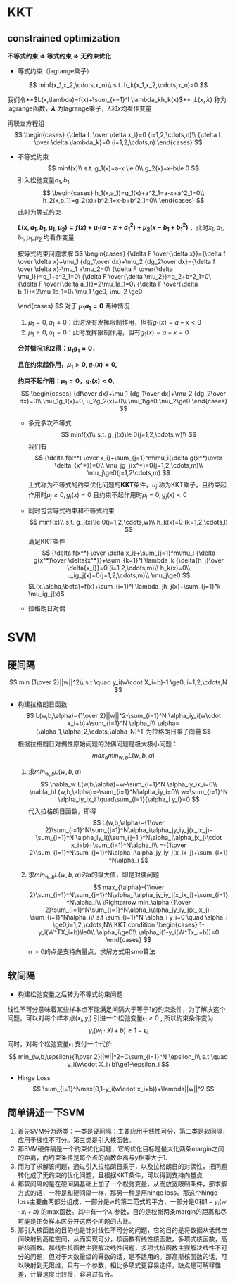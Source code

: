 # KKT

## constrained optimization

**不等式约束 $\Rightarrow$ 等式约束 $\Rightarrow$ 无约束优化**

* 等式约束（lagrange乘子）

$$
minf(x_1,x_2,\cdots,x_n)\\
s.t. h_k(x_1,x_2,\cdots,x_n)=0
$$

我们令**$L(x,\lambda)=f(x)+\sum_{k=1}^l \lambda_kh_k(x)$**  ,$L(x,\lambda)$ 称为lagrange函数，**$\lambda$** 为lagrange乘子，$\lambda$和$x$均看作变量

再联立方程组
$$
\begin{cases}
{\delta L \over \delta x_i}=0 (i=1,2,\cdots,n)\\
{\delta L \over \delta \lambda_k}=0 (i=1,2,\cdots,n)
\end{cases}
$$

* 不等式约束
  $$
  minf(x)\\
  s.t. g_1(x)=a-x \le 0\\
  g_2(x)=x-b\le 0
  $$
  引入松弛变量$a_1,b_1$ 
  $$
  \begin{cases}
  h_1(x,a_1)=g_1(x)+a^2_1=a-x+a^2_1=0\\
  h_2(x,b_1)=g_2(x)+b^2_1=x-b+b^2_1=0\\
  \end{cases}
  $$
  此时为等式约束

  **$L(x,a_1,b_1,\mu_1,\mu_2)=f(x)+\mu_1(a-x+a_1^2)+\mu_2(x-b_1+b_1^2)$** ，此时$x_1,a_1,b_1,\mu_1,\mu_2$ 均看作变量

  按等式约束问题求解
  $$
  \begin{cases}
  {\delta F \over{\delta x}}={\delta f \over \delta x}+\mu_1 {dg_1\over dx}+\mu_2 {dg_2\over dx}={\delta f \over \delta x}-\mu_1 +\mu_2=0\\
  {\delta F \over{\delta \mu_1}}=g_1+a^2_1=0\\
  {\delta F \over{\delta \mu_2}}=g_2+b^2_1=0\\
  {\delta F \over{\delta a_1}}=2\mu_1a_1=0\\
  {\delta F \over{\delta b_1}}=2\mu_1b_1=0\\
  \mu_1 \ge0, \mu_2 \ge0
  
  \end{cases}
  $$
  对于 **$\mu_1a_1=0$** 两种情况

  1. $\mu_1=0, a_1 \neq 0$：此时没有发挥限制作用，但有$g_1(x)=a-x < 0$
  2. $\mu_1 \ge 0, a_1 = 0$：此时发挥限制作用，但有$g_1(x)=a-x = 0$

  **合并情况1和2得：$\mu_1 g_1=0$，**

  **且在约束起作用，$\mu_1>0,g_1(x)=0$,**

  **约束不起作用：$\mu_1=0，g_1(x)<0$,**
  $$
  \begin{cases}
  {df\over dx}+\mu_1 {dg_1\over dx}+\mu_2 {dg_2\over dx}=0\\
  \mu_1g_1(x)=0, u_2g_2(x)=0\\
  \mu_1\ge0,\mu_2\ge0
  \end{cases}
  $$

  * 多元多次不等式
    $$
    minf(x)\\
    s.t. g_j(x)\le  0(j=1,2,\cdots,w)\\
    $$
    我们有
    $$
    {\delta f(x^*) \over x_i}+\sum_{j=1}^m\mu_i{\delta g(x^*)\over \delta_{x^*}}=0\\
    \mu_jg_j(x^*)=0(j=1,2,\cdots,m)\\
    \mu_j\ge0(j=1,2\cdots,m)
    $$
    上式称为不等式的约束优化问题的**KKT**条件，$u_j$ 称为KKT乘子，且约束起作用时$\mu_j \ge0,g_j(x)=0$  且约束不起作用时$\mu_j =0,g_j(x)<0$

  

  * 同时包含等式约束和不等式约束
    $$
    minf(x)\\
    s.t. g_j(x)\le  0(j=1,2,\cdots,w)\\
    h_k(x)=0 (k=1,2,\cdots,l)
    $$
    满足KKT条件
    $$
    {\delta f(x^*) \over \delta x_i}+\sum_{j=1}^m\mu_i {\delta g(x^*)\over \delta{x^*}}+\sum_{k=1}^l \lambda_k {\delta{h_i}\over \delta{x_i}}=0,(i=1,2,\cdots,m)\\
    h_k(x)=0\\
    u_ig_j(x)=0(j=1,2,\cdots,m)\\
    \mu_j\ge0
    $$
    $L(x,\alpha,\beta)=f(x)+\sum_{i=1}^l \lambda_jh_j(x)+\sum_{j=1}^k \mu_ig_j(x)$

    

  * 拉格朗日对偶



# SVM

## 硬间隔

$$
min {1\over 2}||w||^2\\
s.t \quad y_i(w\cdot X_i+b)-1 \ge0, i=1,2,\cdots,N
$$

* 构建拉格朗日函数
  $$
  L(w,b,\alpha)={1\over 2}||w||^2-\sum_{i=1}^N \alpha_iy_i(w\cdot x_i+b)+\sum_{i=1}^N \alpha_i\\
  \alpha=(\alpha_1,\alpha_2,\cdots,\alpha_N)^T 为拉格朗日乘子向量
  $$
  根据拉格朗日对偶性原始问题的对偶问题是极大极小问题：
  $$
  max_\alpha min_{w,b}L(w,b,\alpha)
  $$

  1. 求$min_{w,b}L(w,b,\alpha)$
     $$
     \nabla_w L(w,b,\alpha)=w-\sum_{i=1}^N \alpha_iy_ix_i=0\\
     \nabla_bL(w,b,\alpha)=-\sum_{i=1}^N\alpha_iy_i=0\\
     w=\sum_{i=1}^N \alpha_iy_ix_i \quad\sum_{i=1}{\alpha_i y_i}=0
     $$
     代入拉格朗日函数，即得
     $$
     L(w,b,\alpha)={1\over 2}\sum_{i=1}^N\sum_{j=1}^N\alpha_i\alpha_jy_iy_j(x_ix_j)-\sum_{i=1}^N \alpha_iy_i((\sum_{j=1 }^N\alpha_j\alpha_jx_j)\cdot x_i+b)+\sum_{i=1}^N\alpha_i\\
     =-{1\over 2}\sum_{i=1}^N\sum_{j=1}^N\alpha_i\alpha_jy_iy_j(x_ix_j)+\sum_{i=1}^N\alpha_i
     $$

  2. 求$min_{w,b}L(w,b,\alpha)对\alpha$的极大值，即是对偶问题
     $$
     max_{\alpha}-{1\over 2}\sum_{i=1}^N\sum_{j=1}^N\alpha_i\alpha_jy_iy_j(x_ix_j)+\sum_{i=1}^N\alpha_i\\
     \Rightarrow min_\alpha {1\over 2}\sum_{i=1}^N\sum_{j=1}^N\alpha_i\alpha_jy_iy_j(x_ix_j)-\sum_{i=1}^N\alpha_i\\
     s.t \sum_{i=1}^N \alpha_i y_i=0 \quad \alpha_i \ge0,i=1,2,\cdots,N\\
     KKT condition
     \begin{cases}
     1-y_i(W^TX_i+b)\le0\\
     \alpha_i\ge0\\
     \alpha_i(1-y_i(W^Tx_i+b))=0
     \end{cases}
     $$
     $\alpha>0$的点是支持向量点，求解方式用smo算法

     


## 软间隔

* 构建松弛变量之后转为不等式约束问题

线性不可分意味着某些样本点不能满足间隔大于等于1的约束条件，为了解决这个问题，可以对每个样本点$(x_i,y_i)$ 引进一个松弛变量$\epsilon_i \ge0$ , 所以约束条件变为
$$
y_i(w_i\cdot Xi+b) \ge1-\epsilon_i
$$
同时，对每个松弛变量$\epsilon_i$ 支付一个代价
$$
min_{w,b,\epsilon}{1\over 2}||w||^2+C\sum_{i=1}^N \epsilon_i\\
s.t \quad y_i(w\cdot X_i+b)\ge1-\epsilon_i
$$

* Hinge Loss
  $$
  \sum_{i=1}^Nmax(0,1-y_i(w\cdot x_i+b))+\lambda||w||^2
  $$
  



## 简单讲述一下SVM

1. 首先SVM分为两类：一类是硬间隔：主要应用于线性可分，第二类是软间隔，应用于线性不可分。第三类是引入核函数。
2. 那SVM硬件隔是一个约束优化问题，它的优化目标是最大化两条margin之间的距离，而约束条件是每个点的函数距离与y相乘大于1.
3. 而为了求解该问题，通过引入拉格朗日乘子，以及拉格朗日的对偶性，把问题转化成了无约束的优化问题，且根据KKT条件，可以得到支持向量点
4. 那软间隔的是在硬间隔基础上加了一个松弛变量，从而放宽限制条件，那求解方式的话，一种是和硬间隔一样，那另一种是用hinge loss。那这个hinge loss主要由两部分组成，一部分是w的第二范式的平方，一部分是0和$1-y_i(w\cdot x_i+b)$ 的max函数。其中有一个$\lambda$ 参数，目的是权衡两条margin的距离和尽可能是正负样本区分开这两个问题的占比。
5. 那引入核函数的目的也是针对线性不可分的问题，它的目的是将数据从低纬空间映射到高维空间，从而实现可分，核函数有线性核函数，多项式核函数，高斯核函数。那线性核函数主要解决线性问题，多项式核函数主要解决线性不可分的问题，但对于大数量级的幂数的话，是不适用的。那高斯核函数的话，可以映射到无限维，只有一个参数，相比多项式更容易选择，缺点是可解释性差，计算速度比较慢，容易过拟合。